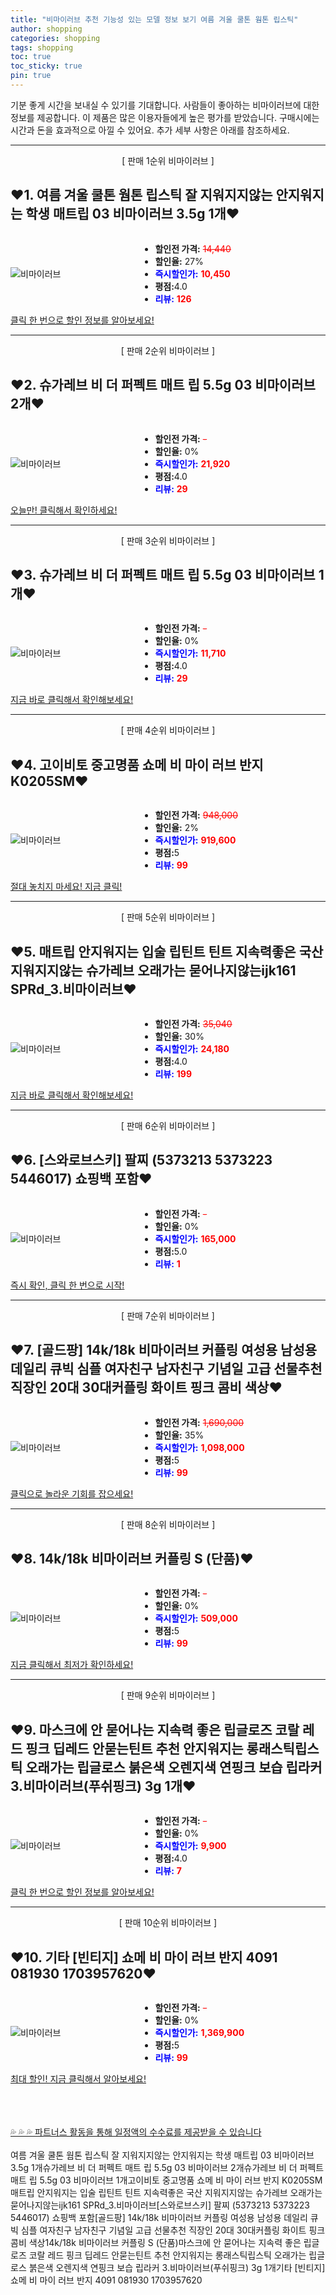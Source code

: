 ```yaml
---
title: "비마이러브 추천 기능성 있는 모델 정보 보기 여름 겨울 쿨톤 웜톤 립스틱"
author: shopping
categories: shopping
tags: shopping
toc: true
toc_sticky: true
pin: true
---
```

기분 좋게 시간을 보내실 수 있기를 기대합니다. 사람들이 좋아하는 비마이러브에 대한 정보를 제공합니다. 이 제품은 많은 이용자들에게 높은 평가를 받았습니다. 구매시에는 시간과 돈을 효과적으로 아낄 수 있어요. 추가 세부 사항은 아래를 참조하세요.

---
<p class="toplist" style="margin: 0 auto; display: block; width: fit-content;">[ 판매 1순위 비마이러브 ]</p>

<h2><strong>❤️1. 여름 겨울 쿨톤 웜톤 립스틱 잘 지워지지않는 안지워지는 학생 매트립 03 비마이러브 3.5g 1개❤️</strong></h2>

<div style="display: flex; align-items: center;">
    <div style="flex: 0.4;">
        <img src="https://thumbnail9.coupangcdn.com/thumbnails/remote/230x230ex/image/vendor_inventory/efea/fd4b7fe6abdbf286eb9864d1383108b05c0154b636cc96ee2eb9d4eada64.png" alt="비마이러브" style="max-width: 100%;">
    </div>
    <div style="flex: 0.6; margin-left: 10px;">
        <ul>
            <li><strong>할인전 가격:</strong> <del style="color: red;">14,440</del></li>
            <li><strong>할인율:</strong> 27%</li>
            <li><span style='color:blue'><strong>즉시할인가:</strong></span> <span style='color:red'><strong>10,450</strong></span></li>
            <li><strong>평점:</strong>4.0</li>
            <li><span style='color:blue'><strong>리뷰:</strong></span> <span style='color:red'><strong>126</strong></span></li>
        </ul>
    </div>
</div>
<div class="center">
    <a href="https://selin100587001.github.io?lptag=AF9450613&subid=githubio&pageKey=6442404724&traceid=V0-153&itemId=13950280121&vendorItemId=88504804686" class="myButton">
        클릭 한 번으로 할인 정보를 알아보세요!
    </a>
</div>


---
<p class="toplist" style="margin: 0 auto; display: block; width: fit-content;">[ 판매 2순위 비마이러브 ]</p>

<h2><strong>❤️2. 슈가레브 비 더 퍼펙트 매트 립 5.5g 03 비마이러브 2개❤️</strong></h2>

<div style="display: flex; align-items: center;">
    <div style="flex: 0.4;">
        <img src="https://thumbnail6.coupangcdn.com/thumbnails/remote/230x230ex/image/retail/images/de670068-3e49-45c0-8b5b-69f298e5cb565799516939942077026.png" alt="비마이러브" style="max-width: 100%;">
    </div>
    <div style="flex: 0.6; margin-left: 10px;">
        <ul>
            <li><strong>할인전 가격:</strong> <del style="color: red;">-</del></li>
            <li><strong>할인율:</strong> 0%</li>
            <li><span style='color:blue'><strong>즉시할인가:</strong></span> <span style='color:red'><strong>21,920</strong></span></li>
            <li><strong>평점:</strong>4.0</li>
            <li><span style='color:blue'><strong>리뷰:</strong></span> <span style='color:red'><strong>29</strong></span></li>
        </ul>
    </div>
</div>
<div class="center">
    <a href="https://selin100587001.github.io?lptag=AF9450613&subid=githubio&pageKey=6057647033&traceid=V0-153&itemId=22224394184&vendorItemId=86626131409" class="myButton">
        오늘만! 클릭해서 확인하세요!
    </a>
</div>


---
<p class="toplist" style="margin: 0 auto; display: block; width: fit-content;">[ 판매 3순위 비마이러브 ]</p>

<h2><strong>❤️3. 슈가레브 비 더 퍼펙트 매트 립 5.5g 03 비마이러브 1개❤️</strong></h2>

<div style="display: flex; align-items: center;">
    <div style="flex: 0.4;">
        <img src="https://thumbnail7.coupangcdn.com/thumbnails/remote/230x230ex/image/retail/images/2021/08/24/18/1/5da56bca-462c-44c0-b108-80751949ac1f.jpg" alt="비마이러브" style="max-width: 100%;">
    </div>
    <div style="flex: 0.6; margin-left: 10px;">
        <ul>
            <li><strong>할인전 가격:</strong> <del style="color: red;">-</del></li>
            <li><strong>할인율:</strong> 0%</li>
            <li><span style='color:blue'><strong>즉시할인가:</strong></span> <span style='color:red'><strong>11,710</strong></span></li>
            <li><strong>평점:</strong>4.0</li>
            <li><span style='color:blue'><strong>리뷰:</strong></span> <span style='color:red'><strong>29</strong></span></li>
        </ul>
    </div>
</div>
<div class="center">
    <a href="https://selin100587001.github.io?lptag=AF9450613&subid=githubio&pageKey=6057647033&traceid=V0-153&itemId=22224394186&vendorItemId=78404443402" class="myButton">
        지금 바로 클릭해서 확인해보세요!
    </a>
</div>


---
<p class="toplist" style="margin: 0 auto; display: block; width: fit-content;">[ 판매 4순위 비마이러브 ]</p>

<h2><strong>❤️4. 고이비토 중고명품 쇼메 비 마이 러브 반지 K0205SM❤️</strong></h2>

<div style="display: flex; align-items: center;">
    <div style="flex: 0.4;">
        <img src="https://thumbnail8.coupangcdn.com/thumbnails/remote/230x230ex/image/vendor_inventory/68f5/61b0f8ab983d25b175a4b19dda7cf3a2c8a10eaf869d9a6b323ca7baa2b7.jpg" alt="비마이러브" style="max-width: 100%;">
    </div>
    <div style="flex: 0.6; margin-left: 10px;">
        <ul>
            <li><strong>할인전 가격:</strong> <del style="color: red;">948,000</del></li>
            <li><strong>할인율:</strong> 2%</li>
            <li><span style='color:blue'><strong>즉시할인가:</strong></span> <span style='color:red'><strong>919,600</strong></span></li>
            <li><strong>평점:</strong>5</li>
            <li><span style='color:blue'><strong>리뷰:</strong></span> <span style='color:red'><strong>99</strong></span></li>
        </ul>
    </div>
</div>
<div class="center">
    <a href="https://selin100587001.github.io?lptag=AF9450613&subid=githubio&pageKey=8198069076&traceid=V0-153&itemId=23489563492&vendorItemId=90516029482" class="myButton">
        절대 놓치지 마세요! 지금 클릭!
    </a>
</div>


---
<p class="toplist" style="margin: 0 auto; display: block; width: fit-content;">[ 판매 5순위 비마이러브 ]</p>

<h2><strong>❤️5. 매트립 안지워지는 입술 립틴트 틴트 지속력좋은 국산 지워지지않는 슈가레브 오래가는 묻어나지않는ijk161 SPRd_3.비마이러브❤️</strong></h2>

<div style="display: flex; align-items: center;">
    <div style="flex: 0.4;">
        <img src="https://thumbnail9.coupangcdn.com/thumbnails/remote/230x230ex/image/vendor_inventory/8715/69575ac528880faad839603b1f4557f91a0159938d447cb1fe01dbe05148.jpg" alt="비마이러브" style="max-width: 100%;">
    </div>
    <div style="flex: 0.6; margin-left: 10px;">
        <ul>
            <li><strong>할인전 가격:</strong> <del style="color: red;">35,040</del></li>
            <li><strong>할인율:</strong> 30%</li>
            <li><span style='color:blue'><strong>즉시할인가:</strong></span> <span style='color:red'><strong>24,180</strong></span></li>
            <li><strong>평점:</strong>4.0</li>
            <li><span style='color:blue'><strong>리뷰:</strong></span> <span style='color:red'><strong>199</strong></span></li>
        </ul>
    </div>
</div>
<div class="center">
    <a href="https://selin100587001.github.io?lptag=AF9450613&subid=githubio&pageKey=7294632964&traceid=V0-153&itemId=19602945446&vendorItemId=86710088058" class="myButton">
        지금 바로 클릭해서 확인해보세요!
    </a>
</div>


---
<p class="toplist" style="margin: 0 auto; display: block; width: fit-content;">[ 판매 6순위 비마이러브 ]</p>

<h2><strong>❤️6. [스와로브스키] 팔찌 (5373213 5373223 5446017) 쇼핑백 포함❤️</strong></h2>

<div style="display: flex; align-items: center;">
    <div style="flex: 0.4;">
        <img src="https://thumbnail10.coupangcdn.com/thumbnails/remote/230x230ex/image/vendor_inventory/6133/3121b4dd2e1c6f7ac938d330600ecc4aa0c18337318f34e9f5d538f32424.jpg" alt="비마이러브" style="max-width: 100%;">
    </div>
    <div style="flex: 0.6; margin-left: 10px;">
        <ul>
            <li><strong>할인전 가격:</strong> <del style="color: red;">-</del></li>
            <li><strong>할인율:</strong> 0%</li>
            <li><span style='color:blue'><strong>즉시할인가:</strong></span> <span style='color:red'><strong>165,000</strong></span></li>
            <li><strong>평점:</strong>5.0</li>
            <li><span style='color:blue'><strong>리뷰:</strong></span> <span style='color:red'><strong>1</strong></span></li>
        </ul>
    </div>
</div>
<div class="center">
    <a href="https://selin100587001.github.io?lptag=AF9450613&subid=githubio&pageKey=5057168019&traceid=V0-153&itemId=6825475524&vendorItemId=74118110457" class="myButton">
        즉시 확인, 클릭 한 번으로 시작!
    </a>
</div>


---
<p class="toplist" style="margin: 0 auto; display: block; width: fit-content;">[ 판매 7순위 비마이러브 ]</p>

<h2><strong>❤️7. [골드팡] 14k/18k 비마이러브 커플링 여성용 남성용 데일리 큐빅 심플 여자친구 남자친구 기념일 고급 선물추천 직장인 20대 30대커플링 화이트 핑크 콤비 색상❤️</strong></h2>

<div style="display: flex; align-items: center;">
    <div style="flex: 0.4;">
        <img src="https://thumbnail8.coupangcdn.com/thumbnails/remote/230x230ex/image/vendor_inventory/8b90/f19ab9feeb67eae8239afd311b13d8d0969e3b8621c7e000b172d648c40e.jpg" alt="비마이러브" style="max-width: 100%;">
    </div>
    <div style="flex: 0.6; margin-left: 10px;">
        <ul>
            <li><strong>할인전 가격:</strong> <del style="color: red;">1,690,000</del></li>
            <li><strong>할인율:</strong> 35%</li>
            <li><span style='color:blue'><strong>즉시할인가:</strong></span> <span style='color:red'><strong>1,098,000</strong></span></li>
            <li><strong>평점:</strong>5</li>
            <li><span style='color:blue'><strong>리뷰:</strong></span> <span style='color:red'><strong>99</strong></span></li>
        </ul>
    </div>
</div>
<div class="center">
    <a href="https://selin100587001.github.io?lptag=AF9450613&subid=githubio&pageKey=7558592870&traceid=V0-153&itemId=19908410901&vendorItemId=87008378473" class="myButton">
        클릭으로 놀라운 기회를 잡으세요!
    </a>
</div>


---
<p class="toplist" style="margin: 0 auto; display: block; width: fit-content;">[ 판매 8순위 비마이러브 ]</p>

<h2><strong>❤️8. 14k/18k 비마이러브 커플링 S (단품)❤️</strong></h2>

<div style="display: flex; align-items: center;">
    <div style="flex: 0.4;">
        <img src="https://thumbnail8.coupangcdn.com/thumbnails/remote/230x230ex/image/vendor_inventory/74a1/4bcd761342d7f2cd5c82f73af819993803056a4fa024dbcb51a33037dfa5.jpg" alt="비마이러브" style="max-width: 100%;">
    </div>
    <div style="flex: 0.6; margin-left: 10px;">
        <ul>
            <li><strong>할인전 가격:</strong> <del style="color: red;">-</del></li>
            <li><strong>할인율:</strong> 0%</li>
            <li><span style='color:blue'><strong>즉시할인가:</strong></span> <span style='color:red'><strong>509,000</strong></span></li>
            <li><strong>평점:</strong>5</li>
            <li><span style='color:blue'><strong>리뷰:</strong></span> <span style='color:red'><strong>99</strong></span></li>
        </ul>
    </div>
</div>
<div class="center">
    <a href="https://selin100587001.github.io?lptag=AF9450613&subid=githubio&pageKey=8226142543&traceid=V0-153&itemId=23658001358&vendorItemId=90683337145" class="myButton">
        지금 클릭해서 최저가 확인하세요!
    </a>
</div>


---
<p class="toplist" style="margin: 0 auto; display: block; width: fit-content;">[ 판매 9순위 비마이러브 ]</p>

<h2><strong>❤️9. 마스크에 안 묻어나는 지속력 좋은 립글로즈 코랄 레드 핑크 딥레드 안묻는틴트 추천 안지워지는 롱래스틱립스틱 오래가는 립글로스 붉은색 오렌지색 연핑크 보습 립라커 3.비마이러브(푸쉬핑크) 3g 1개❤️</strong></h2>

<div style="display: flex; align-items: center;">
    <div style="flex: 0.4;">
        <img src="https://thumbnail7.coupangcdn.com/thumbnails/remote/230x230ex/image/vendor_inventory/0757/c15c676e0d0fcb0001892ce499683f84fff1e7e790b29df68ef5d527f3a8.jpg" alt="비마이러브" style="max-width: 100%;">
    </div>
    <div style="flex: 0.6; margin-left: 10px;">
        <ul>
            <li><strong>할인전 가격:</strong> <del style="color: red;">-</del></li>
            <li><strong>할인율:</strong> 0%</li>
            <li><span style='color:blue'><strong>즉시할인가:</strong></span> <span style='color:red'><strong>9,900</strong></span></li>
            <li><strong>평점:</strong>4.0</li>
            <li><span style='color:blue'><strong>리뷰:</strong></span> <span style='color:red'><strong>7</strong></span></li>
        </ul>
    </div>
</div>
<div class="center">
    <a href="https://selin100587001.github.io?lptag=AF9450613&subid=githubio&pageKey=6355664489&traceid=V0-153&itemId=13393531479&vendorItemId=80648345813" class="myButton">
        클릭 한 번으로 할인 정보를 알아보세요!
    </a>
</div>


---
<p class="toplist" style="margin: 0 auto; display: block; width: fit-content;">[ 판매 10순위 비마이러브 ]</p>

<h2><strong>❤️10. 기타 [빈티지] 쇼메 비 마이 러브 반지 4091 081930 1703957620❤️</strong></h2>

<div style="display: flex; align-items: center;">
    <div style="flex: 0.4;">
        <img src="https://thumbnail9.coupangcdn.com/thumbnails/remote/230x230ex/image/vendor_inventory/7179/9eb4d3722bac1609360bb63a4dc2051b64a3b60d623ebbb2de6a9a82a89b.jpg" alt="비마이러브" style="max-width: 100%;">
    </div>
    <div style="flex: 0.6; margin-left: 10px;">
        <ul>
            <li><strong>할인전 가격:</strong> <del style="color: red;">-</del></li>
            <li><strong>할인율:</strong> 0%</li>
            <li><span style='color:blue'><strong>즉시할인가:</strong></span> <span style='color:red'><strong>1,369,900</strong></span></li>
            <li><strong>평점:</strong>5</li>
            <li><span style='color:blue'><strong>리뷰:</strong></span> <span style='color:red'><strong>99</strong></span></li>
        </ul>
    </div>
</div>
<div class="center">
    <a href="https://selin100587001.github.io?lptag=AF9450613&subid=githubio&pageKey=7807877413&traceid=V0-153&itemId=21166370589&vendorItemId=88227854580" class="myButton">
        최대 할인! 지금 클릭해서 알아보세요!
    </a>
</div>

<br><br><br>[💦 💦 💦 파트너스 활동을 통해 일정액의 수수료를 제공받을 수 있습니다](https://link.coupang.com/a/bcpT2c)<br><br>여름 겨울 쿨톤 웜톤 립스틱 잘 지워지지않는 안지워지는 학생 매트립 03 비마이러브 3.5g 1개슈가레브 비 더 퍼펙트 매트 립 5.5g 03 비마이러브 2개슈가레브 비 더 퍼펙트 매트 립 5.5g 03 비마이러브 1개고이비토 중고명품 쇼메 비 마이 러브 반지 K0205SM매트립 안지워지는 입술 립틴트 틴트 지속력좋은 국산 지워지지않는 슈가레브 오래가는 묻어나지않는ijk161 SPRd_3.비마이러브[스와로브스키] 팔찌 (5373213 5373223 5446017) 쇼핑백 포함[골드팡] 14k/18k 비마이러브 커플링 여성용 남성용 데일리 큐빅 심플 여자친구 남자친구 기념일 고급 선물추천 직장인 20대 30대커플링 화이트 핑크 콤비 색상14k/18k 비마이러브 커플링 S (단품)마스크에 안 묻어나는 지속력 좋은 립글로즈 코랄 레드 핑크 딥레드 안묻는틴트 추천 안지워지는 롱래스틱립스틱 오래가는 립글로스 붉은색 오렌지색 연핑크 보습 립라커 3.비마이러브(푸쉬핑크) 3g 1개기타 [빈티지] 쇼메 비 마이 러브 반지 4091 081930 1703957620